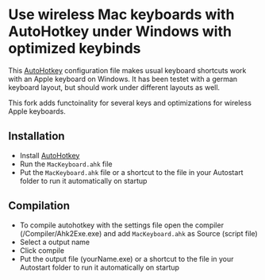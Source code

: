 Use wireless Mac keyboards with AutoHotkey under Windows with optimized keybinds
==============================================

This [AutoHotkey](http://www.autohotkey.com/) configuration file makes usual keyboard shortcuts work with an Apple keyboard on Windows. It has been testet with a german keyboard layout, but should work under different layouts as well.

This fork adds functoinality for several keys and optimizations for wireless Apple keyboards.

Installation
------------

- Install [AutoHotkey](http://www.autohotkey.com/) 
- Run the `MacKeyboard.ahk` file
- Put the `MacKeyboard.ahk` file or a shortcut to the file in your Autostart folder to run it automatically on startup

Compilation
------------
- To compile autohotkey with the settings file open the compiler (/Compiler/Ahk2Exe.exe) and add `MacKeyboard.ahk` as Source (script file)
- Select a output name
- Click compile
- Put the output file (yourName.exe) or a shortcut to the file in your Autostart folder to run it automatically on startup
